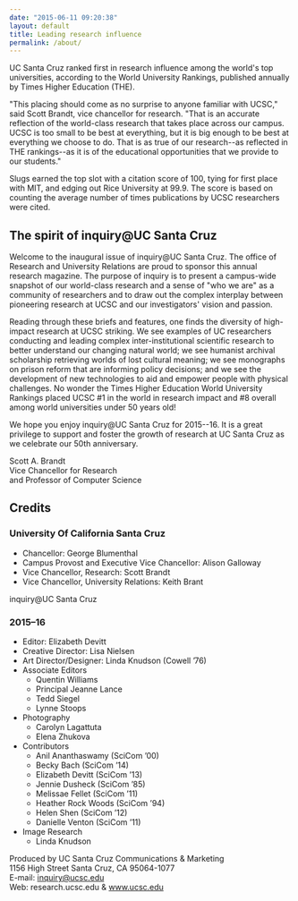 ```yaml
---
date: "2015-06-11 09:20:38"
layout: default
title: Leading research influence
permalink: /about/
---
```


UC Santa Cruz ranked first in research influence
among the world's top universities, according to the World University Rankings, published annually by Times Higher Education (THE).

"This placing should come as no surprise to anyone familiar with UCSC," said Scott Brandt, vice chancellor for research. "That is an accurate reflection of the world-class research that takes place across our campus. UCSC is too small to be best at everything, but it is big enough to be best at everything we choose to do. That is as true of our research--as reflected in THE rankings--as it is of the educational opportunities that we provide to our students."

Slugs earned the top slot with a citation score of 100, tying for first place with MIT, and edging out Rice University at 99.9. The score is based on counting the average number of times publications by UCSC researchers were cited.

## The spirit of inquiry@UC Santa Cruz

Welcome to the inaugural issue of inquiry@UC Santa Cruz. The office of Research and University Relations are proud to sponsor this annual research magazine. The purpose of inquiry is to present a campus-wide snapshot of our world-class research and a sense of "who we are" as a community of researchers and to draw out the complex interplay between pioneering research at
UCSC and our investigators' vision and passion.

Reading through these briefs and features, one finds the diversity of high-impact research at UCSC striking. We see examples of UC researchers conducting and leading complex inter-institutional scientific research to better understand our changing natural world; we see humanist archival scholarship retrieving worlds of lost cultural meaning; we see monographs
on prison reform that are informing policy decisions; and we see the development of new technologies to aid and empower people with physical challenges. No wonder the Times Higher Education World University Rankings placed UCSC #1 in the world in research impact and #8 overall among world universities under 50 years old!

We hope you enjoy inquiry@UC Santa Cruz for 2015--16. It is a great privilege to support and foster the growth of research at UC Santa Cruz as we celebrate our 50th anniversary.

Scott A. Brandt  
Vice Chancellor for Research  
and Professor of Computer Science

## Credits

### University Of California Santa Cruz

- Chancellor: George Blumenthal
- Campus Provost and Executive Vice Chancellor: Alison Galloway
- Vice Chancellor, Research: Scott Brandt
- Vice Chancellor, University Relations: Keith Brant

inquiry@UC Santa Cruz

### 2015–16

- Editor: Elizabeth Devitt
- Creative Director: Lisa Nielsen
- Art Director/Designer: Linda Knudson (Cowell ’76)
- Associate Editors
    - Quentin Williams
    - Principal Jeanne Lance
    - Tedd Siegel
    - Lynne Stoops
- Photography
    - Carolyn Lagattuta
    - Elena Zhukova
- Contributors
    - Anil Ananthaswamy (SciCom ’00)
    - Becky Bach (SciCom ’14)
    - Elizabeth Devitt (SciCom ’13)
    - Jennie Dusheck (SciCom ’85)
    - Melissae Fellet (SciCom ’11)
    - Heather Rock Woods (SciCom ’94)
    - Helen Shen (SciCom ’12)
    - Danielle Venton (SciCom ’11)
- Image Research
    - Linda Knudson

Produced by UC Santa Cruz Communications & Marketing  
1156 High Street
Santa Cruz, CA 95064-1077  
E-mail: inquiry@ucsc.edu  
Web: research.ucsc.edu & www.ucsc.edu
